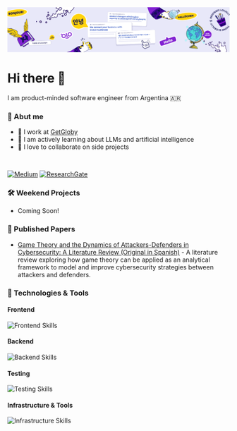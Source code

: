 <img src="./assets/banner.png" alt="Banner" />

# Hi there 👋

I am product-minded software engineer from Argentina 🇦🇷

### 👀 Abut me

- 🔭 I work at [GetGloby](https://www.getgloby.ai/)
- 🌱 I am actively learning about LLMs and artificial intelligence
- 👥 I love to collaborate on side projects

<br>

[![Medium](https://img.shields.io/badge/Medium-12100E?style=for-the-badge&logo=medium&logoColor=white)](https://medium.com/@jjdeleon)
[![ResearchGate](https://img.shields.io/badge/ResearchGate-00CCBB?style=for-the-badge&logo=ResearchGate&logoColor=white)](https://www.researchgate.net/profile/Julian-De-Leon-3)

### 🛠️ Weekend Projects

- Coming Soon!

### 📄 Published Papers

- [Game Theory and the Dynamics of Attackers-Defenders in Cybersecurity: A Literature Review (Original in Spanish)](http://dx.doi.org/10.13140/RG.2.2.25610.27841) - A literature review exploring how game theory can be applied as an analytical framework to model and improve cybersecurity strategies between attackers and defenders.

### 🔧 Technologies & Tools

#### Frontend

![Frontend Skills](https://skillicons.dev/icons?i=js,ts,react,nextjs,remix,html,css,tailwind,materialui,redux,sass,webpack,vite)

#### Backend

![Backend Skills](https://skillicons.dev/icons?i=nodejs,python,graphql,express,django,postgres,prisma)

#### Testing

![Testing Skills](https://skillicons.dev/icons?i=jest,vitest)

#### Infrastructure & Tools

![Infrastructure Skills](https://skillicons.dev/icons?i=aws,gcp,docker,git,github,vscode,postman,linux,grafana)

